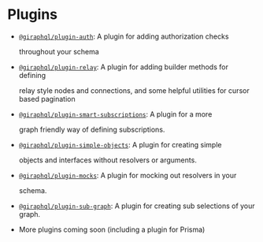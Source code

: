 # Plugins

- [`@giraphql/plugin-auth`](auth.md): A plugin for adding authorization checks

  throughout your schema

- [`@giraphql/plugin-relay`](relay.md): A plugin for adding builder methods for defining

  relay style nodes and connections, and some helpful utilities for cursor based pagination

- [`@giraphql/plugin-smart-subscriptions`](smart-subscriptions.md): A plugin for a more

  graph friendly way of defining subscriptions.

- [`@giraphql/plugin-simple-objects`](simple-objects.md): A plugin for creating simple

  objects and interfaces without resolvers or arguments.

- [`@giraphql/plugin-mocks`](mocks.md): A plugin for mocking out resolvers in your

  schema.

- [`@giraphql/plugin-sub-graph`](sub-graph.md): A plugin for creating sub selections of your graph.

- More plugins coming soon \(including a plugin for Prisma\)

